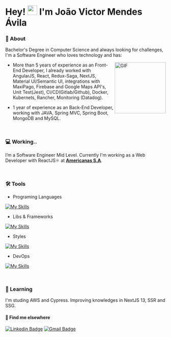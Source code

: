 #  Hey! <img src="https://media.giphy.com/media/hvRJCLFzcasrR4ia7z/giphy.gif" width="30" > I'm João Victor Mendes Ávila 

### 👤 About 

Bachelor's Degree in Computer Science and always looking for challenges, I'm a Software Engineer who loves technology and has:

  <img align="right" alt="GIF" height="160px" src="https://media.giphy.com/media/iIqmM5tTjmpOB9mpbn/giphy.gif" />

- More than 5 years of experience as an Front-End Developer, I already worked with AngularJS, React, Redux-Saga, NextJS, Material UI/Semantic UI, integrations with MaxiPago, Firebase and Google Maps API's, Unit Test(Jest), CI/CD(Gitlab/Github), Docker, Kubernets, Rancher, Monitoring (Datadog).

- 1 year of experience as an Back-End Developer, working with JAVA, Spring MVC, Spring Boot, MongoDB and MySQL.

<br/>  

### 💻 Working..
I’m a Software Engineer Mid Level. Currently I'm working as a Web Developer with ReactJS⚛️ at [**Americanas S.A**](https://www.linkedin.com/company/americanas-sa).

<br/>

### 🛠️ Tools

- Programing Languages
<!-- -  -->
[![My Skills](https://skillicons.dev/icons?i=java,js,ts&theme=dark)](https://skillicons.dev)

- Libs & Frameworks
<!-- -  -->
[![My Skills](https://skillicons.dev/icons?i=jest,redux,react,next,vue,angular&theme=dark)](https://skillicons.dev)

- Styles
<!-- -  -->
[![My Skills](https://skillicons.dev/icons?i=html,css,styledcomponents,materialui,tailwind,figma,svg&theme=dark)](https://skillicons.dev)

- DevOps
<!-- -  -->
[![My Skills](https://skillicons.dev/icons?i=git,docker,k8s,grafana,github,gitlab&theme=dark)](https://skillicons.dev)

<br/>

### 📕 Learning
I'm studing AWS and Cypress. Improving knowledges in NextJS 13, SSR and SSG. 

#### 💬 Find me elsewhere
[![Linkedin Badge](https://img.shields.io/badge/-Linkedin-blue?style=flat-square&logo=Linkedin&logoColor=white&link=https://www.linkedin.com/in/joão-victor-mendes-ávila-699b76158/)](https://www.linkedin.com/in/joão-victor-mendes-ávila-699b76158/) 
[![Gmail Badge](https://img.shields.io/badge/-joaovictormendesavila@gmail.com-c14438?style=flat-square&logo=Gmail&logoColor=white&link=mailto:joaovictormendesavila@gmail.com)](mailto:joaovictormendesavila@gmail.com)

